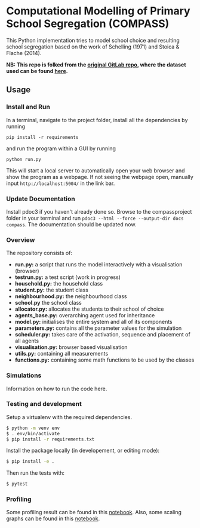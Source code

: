 # Computational Modelling of Primary School Segregation (COMPASS)
This Python implementation tries to model school choice and resulting school segregation based on the work of Schelling (1971) and Stoica & Flache (2014).

**NB: This repo is folked from the [original GitLab repo](https://gitlab.computationalscience.nl/edignum/school-choice---understanding-segregation), where the dataset used can be found [here](https://surfdrive.surf.nl/files/index.php/s/MN7DfAWklDgtoYG).**

## Usage

### Install and Run
In a terminal, navigate to the project folder, install all the dependencies by running

```shell
pip install -r requirements
```

and run the program within a GUI by running

```shell
python run.py
```

This will start a local server to automatically open your web browser and show the program as a webpage. If not seeing the webpage open, manually input `http://localhost:5004/` in the link bar.

### Update Documentation
Install pdoc3 if you haven't already done so. Browse to the compassproject folder in your terminal and run `pdoc3 --html --force --output-dir docs compass`. The documentation should be updated now.

### Overview
The repository consists of:
* **run.py:** a script that runs the model interactively with a visualisation (browser)
* **testrun.py:** a test script (work in progress)
* **household.py:** the household class
* **student.py:** the student class
* **neighbourhood.py:** the neighbourhood class
* **school.py** the school class
* **allocator.py:** allocates the students to their school of choice
* **agents_base.py:** overarching agent used for inheritance
* **model.py:** initialises the entire system and all of its components
* **parameters.py:** contains all the parameter values for the simulation
* **scheduler.py:** takes care of the activation, sequence and placement of all agents
* **visualisation.py:** browser based visualisation
* **utils.py:** containing all measurements
* **functions.py:** containing some math functions to be used by the classes

### Simulations
Information on how to run the code here.

### Testing and development

Setup a virtualenv with the required dependencies.
```bash
$ python -m venv env
$ . env/bin/activate
$ pip install -r requirements.txt
```

Install the package locally (in developement, or editing mode):
```bash
$ pip install -e .
```

Then run the tests with:
```bash
$ pytest
```

### Profiling

Some profiling result can be found in this [notebook](https://github.com/ODISSEI-School-Choice/school-choice/blob/jisk-v2/profile.ipynb). Also, some scaling graphs can be found in this [notebook](https://github.com/ODISSEI-School-Choice/school-choice/blob/jisk-v2/scaling_graph.ipynb).

